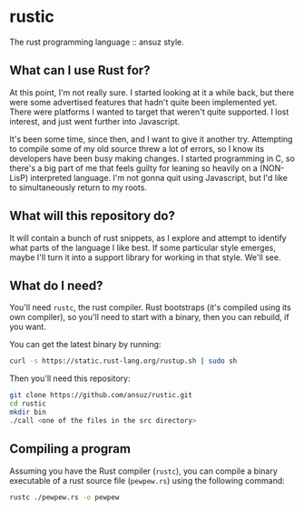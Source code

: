 # rustic

The rust programming language :: ansuz style.

## What can I use Rust for?

At this point, I'm not really sure. I started looking at it a while back, but there were some advertised features that hadn't quite been implemented yet. There were platforms I wanted to target that weren't quite supported. I lost interest, and just went further into Javascript.

It's been some time, since then, and I want to give it another try. Attempting to compile some of my old source threw a lot of errors, so I know its developers have been busy making changes. I started programming in C, so there's a big part of me that feels guilty for leaning so heavily on a (NON-LisP) interpreted language. I'm not gonna quit using Javascript, but I'd like to simultaneously return to my roots.

## What will this repository do?

It will contain a bunch of rust snippets, as I explore and attempt to identify what parts of the language I like best. If some particular style emerges, maybe I'll turn it into a support library for working in that style. We'll see.

## What do I need?

You'll need `rustc`, the rust compiler. Rust bootstraps (it's compiled using its own compiler), so you'll need to start with a binary, then you can rebuild, if you want.

You can get the latest binary by running:

```bash
curl -s https://static.rust-lang.org/rustup.sh | sudo sh
```

Then you'll need this repository:

```bash
git clone https://github.com/ansuz/rustic.git
cd rustic
mkdir bin
./call <one of the files in the src directory>
```

## Compiling a program

Assuming you have the Rust compiler (`rustc`), you can compile a binary executable of a rust source file (`pewpew.rs`) using the following command:

```bash
rustc ./pewpew.rs -o pewpew
```









